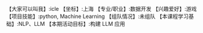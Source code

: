【大家可以叫我】:icle
【坐标】:上海
【专业/职业】:数据开发
【兴趣爱好】:游戏
【项目技能】:python, Machine Learning
【组队情况】:未组队
【本课程学习基础】:NLP、LLM
【本期活动目标】:构建 LLM 应用